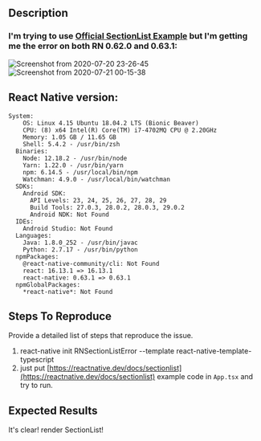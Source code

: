 ## Description
### I'm trying to use [Official SectionList Example](https://reactnative.dev/docs/sectionlist) but I'm getting me the error on both RN 0.62.0 and 0.63.1:

![Screenshot from 2020-07-20 23-26-45](https://user-images.githubusercontent.com/9418556/87980556-0fd48c80-cae9-11ea-8a6e-8dcda5d38e16.png)
![Screenshot from 2020-07-21 00-15-38](https://user-images.githubusercontent.com/9418556/87980658-32ff3c00-cae9-11ea-87d1-1c88e6948012.png)


## React Native version:
```
System:
    OS: Linux 4.15 Ubuntu 18.04.2 LTS (Bionic Beaver)
    CPU: (8) x64 Intel(R) Core(TM) i7-4702MQ CPU @ 2.20GHz
    Memory: 1.05 GB / 11.65 GB
    Shell: 5.4.2 - /usr/bin/zsh
  Binaries:
    Node: 12.18.2 - /usr/bin/node
    Yarn: 1.22.0 - /usr/bin/yarn
    npm: 6.14.5 - /usr/local/bin/npm
    Watchman: 4.9.0 - /usr/local/bin/watchman
  SDKs:
    Android SDK:
      API Levels: 23, 24, 25, 26, 27, 28, 29
      Build Tools: 27.0.3, 28.0.2, 28.0.3, 29.0.2
      Android NDK: Not Found
  IDEs:
    Android Studio: Not Found
  Languages:
    Java: 1.8.0_252 - /usr/bin/javac
    Python: 2.7.17 - /usr/bin/python
  npmPackages:
    @react-native-community/cli: Not Found
    react: 16.13.1 => 16.13.1 
    react-native: 0.63.1 => 0.63.1 
  npmGlobalPackages:
    *react-native*: Not Found
```

## Steps To Reproduce
Provide a detailed list of steps that reproduce the issue.

1. react-native init RNSectionListError --template react-native-template-typescript
2. just put [https://reactnative.dev/docs/sectionlist](https://reactnative.dev/docs/sectionlist) example code in `App.tsx` and try to run.

## Expected Results
It's clear! render SectionList!
